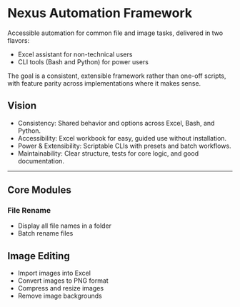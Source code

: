 # Nexus Automation Framework

Accessible automation for common file and image tasks, delivered in two flavors:

*   Excel assistant for non-technical users
*   CLI tools (Bash and Python) for power users

The goal is a consistent, extensible framework rather than one-off scripts, with feature parity across implementations where it makes sense.

## Vision

*   Consistency: Shared behavior and options across Excel, Bash, and Python.
*   Accessibility: Excel workbook for easy, guided use without installation.
*   Power & Extensibility: Scriptable CLIs with presets and batch workflows.
*   Maintainability: Clear structure, tests for core logic, and good documentation.

---

## Core Modules

### File Rename

*   Display all file names in a folder
*   Batch rename files

## Image Editing

*   Import images into Excel
*   Convert images to PNG format
*   Compress and resize images
*   Remove image backgrounds